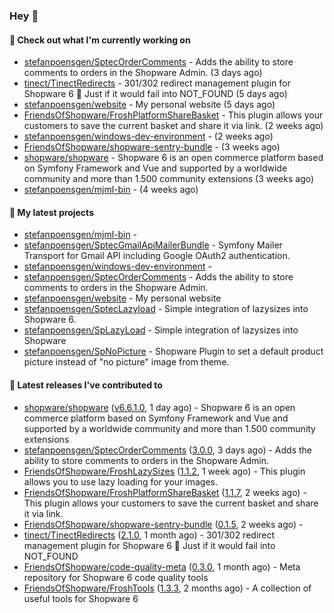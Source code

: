 ### Hey 👋

#### 👷 Check out what I'm currently working on

- [stefanpoensgen/SptecOrderComments](https://github.com/stefanpoensgen/SptecOrderComments) - Adds the ability to store comments to orders in the Shopware Admin. (3 days ago)
- [tinect/TinectRedirects](https://github.com/tinect/TinectRedirects) - 301/302 redirect management plugin for Shopware 6 💙 Just if it would fail into NOT_FOUND (5 days ago)
- [stefanpoensgen/website](https://github.com/stefanpoensgen/website) - My personal website (5 days ago)
- [FriendsOfShopware/FroshPlatformShareBasket](https://github.com/FriendsOfShopware/FroshPlatformShareBasket) - This plugin allows your customers to save the current basket and share it via link. (2 weeks ago)
- [stefanpoensgen/windows-dev-environment](https://github.com/stefanpoensgen/windows-dev-environment) -  (2 weeks ago)
- [FriendsOfShopware/shopware-sentry-bundle](https://github.com/FriendsOfShopware/shopware-sentry-bundle) -  (3 weeks ago)
- [shopware/shopware](https://github.com/shopware/shopware) - Shopware 6 is an open commerce platform based on Symfony Framework and Vue and supported by a worldwide community and more than 1.500 community extensions (3 weeks ago)
- [stefanpoensgen/mjml-bin](https://github.com/stefanpoensgen/mjml-bin) -  (4 weeks ago)

#### 🌱 My latest projects

- [stefanpoensgen/mjml-bin](https://github.com/stefanpoensgen/mjml-bin) - 
- [stefanpoensgen/SptecGmailApiMailerBundle](https://github.com/stefanpoensgen/SptecGmailApiMailerBundle) - Symfony Mailer Transport for Gmail API including Google OAuth2 authentication.
- [stefanpoensgen/windows-dev-environment](https://github.com/stefanpoensgen/windows-dev-environment) - 
- [stefanpoensgen/SptecOrderComments](https://github.com/stefanpoensgen/SptecOrderComments) - Adds the ability to store comments to orders in the Shopware Admin.
- [stefanpoensgen/website](https://github.com/stefanpoensgen/website) - My personal website
- [stefanpoensgen/SptecLazyload](https://github.com/stefanpoensgen/SptecLazyload) - Simple integration of lazysizes into Shopware 6.
- [stefanpoensgen/SpLazyLoad](https://github.com/stefanpoensgen/SpLazyLoad) - Simple integration of lazysizes into Shopware
- [stefanpoensgen/SpNoPicture](https://github.com/stefanpoensgen/SpNoPicture) - Shopware Plugin to set a default product picture instead of &#34;no picture&#34; image from theme.

#### 🔭 Latest releases I've contributed to

- [shopware/shopware](https://github.com/shopware/shopware) ([v6.6.1.0](https://github.com/shopware/shopware/releases/tag/v6.6.1.0), 1 day ago) - Shopware 6 is an open commerce platform based on Symfony Framework and Vue and supported by a worldwide community and more than 1.500 community extensions
- [stefanpoensgen/SptecOrderComments](https://github.com/stefanpoensgen/SptecOrderComments) ([3.0.0](https://github.com/stefanpoensgen/SptecOrderComments/releases/tag/3.0.0), 3 days ago) - Adds the ability to store comments to orders in the Shopware Admin.
- [FriendsOfShopware/FroshLazySizes](https://github.com/FriendsOfShopware/FroshLazySizes) ([1.1.2](https://github.com/FriendsOfShopware/FroshLazySizes/releases/tag/1.1.2), 1 week ago) - This plugin allows you to use lazy loading for your images.
- [FriendsOfShopware/FroshPlatformShareBasket](https://github.com/FriendsOfShopware/FroshPlatformShareBasket) ([1.1.7](https://github.com/FriendsOfShopware/FroshPlatformShareBasket/releases/tag/1.1.7), 2 weeks ago) - This plugin allows your customers to save the current basket and share it via link.
- [FriendsOfShopware/shopware-sentry-bundle](https://github.com/FriendsOfShopware/shopware-sentry-bundle) ([0.1.5](https://github.com/FriendsOfShopware/shopware-sentry-bundle/releases/tag/0.1.5), 2 weeks ago) - 
- [tinect/TinectRedirects](https://github.com/tinect/TinectRedirects) ([2.1.0](https://github.com/tinect/TinectRedirects/releases/tag/2.1.0), 1 month ago) - 301/302 redirect management plugin for Shopware 6 💙 Just if it would fail into NOT_FOUND
- [FriendsOfShopware/code-quality-meta](https://github.com/FriendsOfShopware/code-quality-meta) ([0.3.0](https://github.com/FriendsOfShopware/code-quality-meta/releases/tag/0.3.0), 1 month ago) - Meta repository for Shopware 6 code quality tools
- [FriendsOfShopware/FroshTools](https://github.com/FriendsOfShopware/FroshTools) ([1.3.3](https://github.com/FriendsOfShopware/FroshTools/releases/tag/1.3.3), 2 months ago) - A collection of useful tools for Shopware 6
